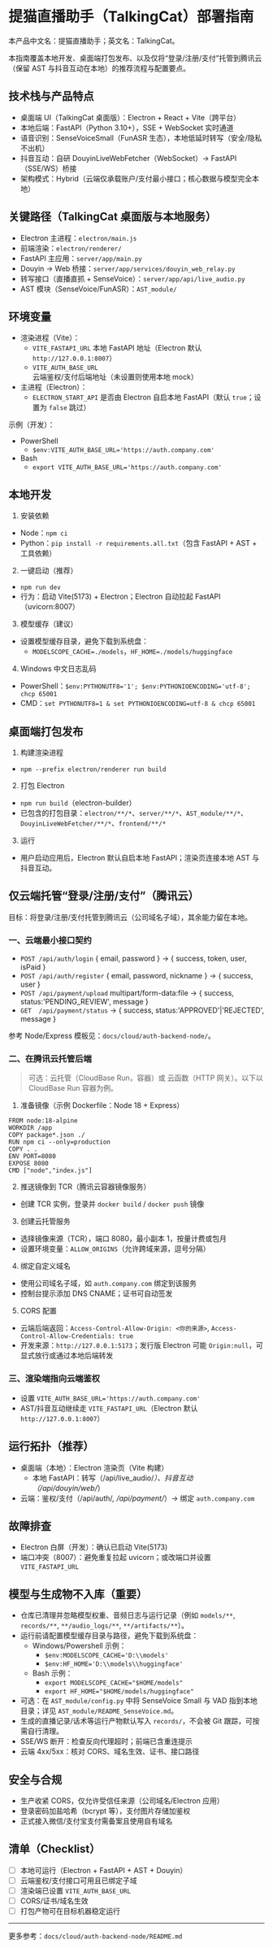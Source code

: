 # 提猫直播助手（TalkingCat）部署指南

本产品中文名：提猫直播助手；英文名：TalkingCat。

本指南覆盖本地开发、桌面端打包发布、以及仅将“登录/注册/支付”托管到腾讯云（保留 AST 与抖音互动在本地）的推荐流程与配置要点。

## 技术栈与产品特点
- 桌面端 UI（TalkingCat 桌面版）：Electron + React + Vite（跨平台）
- 本地后端：FastAPI（Python 3.10+），SSE + WebSocket 实时通道
- 语音识别：SenseVoiceSmall（FunASR 生态），本地低延时转写（安全/隐私不出机）
- 抖音互动：自研 DouyinLiveWebFetcher（WebSocket）→ FastAPI（SSE/WS）桥接
- 架构模式：Hybrid（云端仅承载账户/支付最小接口；核心数据与模型完全本地）

## 关键路径（TalkingCat 桌面版与本地服务）
- Electron 主进程：`electron/main.js`
- 前端渲染：`electron/renderer/`
- FastAPI 主应用：`server/app/main.py`
- Douyin → Web 桥接：`server/app/services/douyin_web_relay.py`
- 转写接口（直播直抓 + SenseVoice）：`server/app/api/live_audio.py`
- AST 模块（SenseVoice/FunASR）：`AST_module/`

## 环境变量
- 渲染进程（Vite）：
  - `VITE_FASTAPI_URL` 本地 FastAPI 地址（Electron 默认 `http://127.0.0.1:8007`）
  - `VITE_AUTH_BASE_URL` 云端鉴权/支付后端地址（未设置则使用本地 mock）
- 主进程（Electron）：
  - `ELECTRON_START_API` 是否由 Electron 自启本地 FastAPI（默认 `true`；设置为 `false` 跳过）

示例（开发）：
- PowerShell
  - `$env:VITE_AUTH_BASE_URL='https://auth.company.com'`
- Bash
  - `export VITE_AUTH_BASE_URL='https://auth.company.com'`

## 本地开发
1) 安装依赖
- Node：`npm ci`
- Python：`pip install -r requirements.all.txt`（包含 FastAPI + AST + 工具依赖）

2) 一键启动（推荐）
- `npm run dev`
- 行为：启动 Vite(5173) + Electron；Electron 自动拉起 FastAPI（uvicorn:8007）

3) 模型缓存（建议）
- 设置模型缓存目录，避免下载到系统盘：
  - `MODELSCOPE_CACHE=./models`，`HF_HOME=./models/huggingface`

4) Windows 中文日志乱码
- PowerShell：`$env:PYTHONUTF8='1'; $env:PYTHONIOENCODING='utf-8'; chcp 65001`
- CMD：`set PYTHONUTF8=1 & set PYTHONIOENCODING=utf-8 & chcp 65001`

## 桌面端打包发布
1) 构建渲染进程
- `npm --prefix electron/renderer run build`

2) 打包 Electron
- `npm run build`（electron-builder）
- 已包含的打包目录：`electron/**/*`、`server/**/*`、`AST_module/**/*`、`DouyinLiveWebFetcher/**/*`、`frontend/**/*`

3) 运行
- 用户启动应用后，Electron 默认自启本地 FastAPI；渲染页连接本地 AST 与抖音互动。

## 仅云端托管“登录/注册/支付”（腾讯云）
目标：将登录/注册/支付托管到腾讯云（公司域名子域），其余能力留在本地。

### 一、云端最小接口契约
- `POST /api/auth/login`  { email, password } → { success, token, user, isPaid }
- `POST /api/auth/register`  { email, password, nickname } → { success, user }
- `POST /api/payment/upload`  multipart/form-data:file → { success, status:'PENDING_REVIEW', message }
- `GET  /api/payment/status` → { success, status:'APPROVED'|'REJECTED', message }

参考 Node/Express 模板见：`docs/cloud/auth-backend-node/`。

### 二、在腾讯云托管后端
> 可选：云托管（CloudBase Run，容器）或 云函数（HTTP 网关）。以下以 CloudBase Run 容器为例。

1) 准备镜像（示例 Dockerfile：Node 18 + Express）
```
FROM node:18-alpine
WORKDIR /app
COPY package*.json ./
RUN npm ci --only=production
COPY . .
ENV PORT=8080
EXPOSE 8080
CMD ["node","index.js"]
```

2) 推送镜像到 TCR（腾讯云容器镜像服务）
- 创建 TCR 实例，登录并 `docker build` / `docker push` 镜像

3) 创建云托管服务
- 选择镜像来源（TCR），端口 8080，最小副本 1，按量计费或包月
- 设置环境变量：`ALLOW_ORIGINS`（允许跨域来源，逗号分隔）

4) 绑定自定义域名
- 使用公司域名子域，如 `auth.company.com` 绑定到该服务
- 控制台提示添加 DNS CNAME；证书可自动签发

5) CORS 配置
- 云端后端返回：`Access-Control-Allow-Origin: <你的来源>`, `Access-Control-Allow-Credentials: true`
- 开发来源：`http://127.0.0.1:5173`；发行版 Electron 可能 `Origin:null`，可显式放行或通过本地后端转发

### 三、渲染端指向云端鉴权
- 设置 `VITE_AUTH_BASE_URL='https://auth.company.com'`
- AST/抖音互动继续走 `VITE_FASTAPI_URL`（Electron 默认 `http://127.0.0.1:8007`）

## 运行拓扑（推荐）
- 桌面端（本地）：Electron 渲染页（Vite 构建）
  - 本地 FastAPI：转写（/api/live_audio/*）、抖音互动（/api/douyin/web/*）
- 云端：鉴权/支付（/api/auth/*, /api/payment/*）→ 绑定 `auth.company.com`

## 故障排查
- Electron 白屏（开发）：确认已启动 Vite(5173)
- 端口冲突（8007）：避免重复拉起 uvicorn；或改端口并设置 `VITE_FASTAPI_URL`

## 模型与生成物不入库（重要）
- 仓库已清理并忽略模型权重、音频日志与运行记录（例如 `models/**`, `records/**`, `**/audio_logs/**`, `**/artifacts/**`）。
- 运行前请配置模型缓存目录与路径，避免下载到系统盘：
  - Windows/Powershell 示例：
    - `$env:MODELSCOPE_CACHE='D:\\models'`
    - `$env:HF_HOME='D:\\models\\huggingface'`
  - Bash 示例：
    - `export MODELSCOPE_CACHE="$HOME/models"`
    - `export HF_HOME="$HOME/models/huggingface"`
- 可选：在 `AST_module/config.py` 中将 SenseVoice Small 与 VAD 指到本地目录；详见 `AST_module/README_SenseVoice.md`。
- 生成的直播记录/话术等运行产物默认写入 `records/`，不会被 Git 跟踪，可按需自行清理。
- SSE/WS 断开：检查反向代理超时；前端已含重连提示
- 云端 4xx/5xx：核对 CORS、域名生效、证书、接口路径

## 安全与合规
- 生产收紧 CORS，仅允许受信任来源（公司域名/Electron 应用）
- 登录密码加盐哈希（bcrypt 等），支付图片存储加鉴权
- 正式接入微信/支付宝支付需备案且使用自有域名

## 清单（Checklist）
- [ ] 本地可运行（Electron + FastAPI + AST + Douyin）
- [ ] 云端鉴权/支付接口可用且已绑定子域
- [ ] 渲染端已设置 `VITE_AUTH_BASE_URL`
- [ ] CORS/证书/域名生效
- [ ] 打包产物可在目标机器稳定运行

---

更多参考：`docs/cloud/auth-backend-node/README.md`
